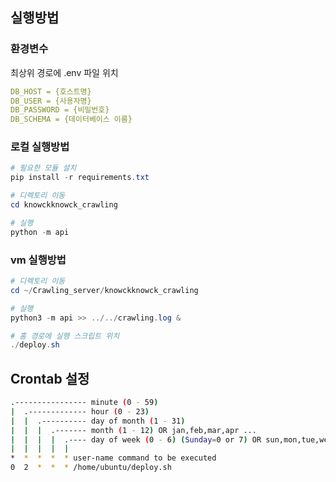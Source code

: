 ## 실행방법

### 환경변수
최상위 경로에 .env 파일 위치
```yaml
DB_HOST = {호스트명}
DB_USER = {사용자명}
DB_PASSWORD = {비밀번호}
DB_SCHEMA = {데이터베이스 이름}
```

### 로컬 실행방법
```powershell
# 필요한 모듈 설치
pip install -r requirements.txt

# 디렉토리 이동
cd knowckknowck_crawling

# 실행
python -m api
```

### vm 실행방법
```powershell
# 디렉토리 이동
cd ~/Crawling_server/knowckknowck_crawling

# 실행
python3 -m api >> ../../crawling.log &
```
```powershell
# 홈 경로에 실행 스크립트 위치
./deploy.sh
```

## Crontab 설정
```bash
.---------------- minute (0 - 59)
|  .------------- hour (0 - 23)
|  |  .---------- day of month (1 - 31)
|  |  |  .------- month (1 - 12) OR jan,feb,mar,apr ...
|  |  |  |  .---- day of week (0 - 6) (Sunday=0 or 7) OR sun,mon,tue,wed,thu,fri,sat
|  |  |  |  |
*  *  *  *  * user-name command to be executed
0  2  *  *  * /home/ubuntu/deploy.sh
```
